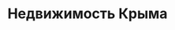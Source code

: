 --- 
title: "Недвижимость Крыма" 
site: "http://www.nk-real.com.ua" 
town: "Симферополь" 
tel: ["(0652) 54-69-82, 62-03-95,  (099)723-77-04, (050)23-043-10, (099)129-24-33"] 
address: "Россия, Республика Крым, г. Симферополь, ул Гоголя, 29" 
mail: "info@nk-real.com.ua" 
--- 